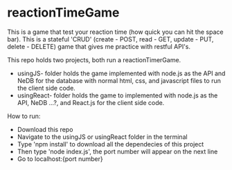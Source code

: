 # reactionTimeGame
This is a game that test your reaction time (how quick you can hit the space bar). This is a stateful 'CRUD' (create - POST, read - GET, update - PUT, delete - DELETE) game that gives me practice with restful API's.

This repo holds two projects, both run a reactionTimerGame. 
- usingJS- folder holds the game implemented with node.js as the API and NeDB for the database with normal html, css, and javascript files to run the client side code.
- usingReact- folder holds the game to implemented with node.js as the API, NeDB ...?, and React.js for the client side code.

How to run:
  - Download this repo
  - Navigate to the usingJS or usingReact folder in the terminal
  - Type 'npm install' to download all the dependecies of this project
  - Then type 'node index.js', the port number will appear on the next line
  - Go to localhost:{port number}

